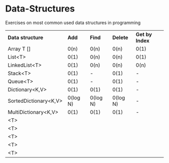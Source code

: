 # Data-Structures
Exercises on most common used data structures in programming

<table>
<tbody>
<tr>
<td><b>Data structure</b></td>
<td><b>Add</b></td>
<td><b>Find</b></td>
<td><b>Delete</b></td>
<td><b>Get by Index</b></td>
</tr>
<tr>
<td>Array T []</td>
<td>0(n)</td>
<td>0(n)</td>
<td>0(n)</td>
<td>0(1)</td>
</tr>
<tr>
<td>List&#60;T&#62;</td>
<td>0(1)</td>
<td>0(n)</td>
<td>0(n)</td>
<td>0(1)</td>
</tr>
<tr>
<td>LinkedList&#60;T&#62;</td>
<td>0(1)</td>
<td>0(n)</td>
<td>0(n)</td>
<td>0(n)</td>
</tr>
<tr>
<td>Stack&#60;T&#62;</td>
<td>0(1)</td>
<td> - </td>
<td>0(1)</td>
<td> - </td>
</tr>
<tr>
<td>Queue&#60;T&#62;</td>
<td>0(1)</td>
<td> - </td>
<td>0(1)</td>
<td> - </td>
</tr>
<tr>
<td>Dictionary&#60;K,V&#62;</td>
<td>0(1)</td>
<td>0(1)</td>
<td>0(1)</td>
<td> - </td>
</tr>
<tr>
<td>SortedDictionary&#60;K,V&#62;</td>
<td>0(log N)</td>
<td>0(log N)</td>
<td>0(log N)</td>
<td> - </td>
</tr>
<tr>
<td>MultiDictionary&#60;K,V&#62;</td>
<td>0(1)</td>
<td>0(1)</td>
<td>0(1)</td>
<td> - </td>
</tr>
<tr>
<td>&#60;T&#62;</td>
<td>&nbsp;</td>
<td>&nbsp;</td>
<td>&nbsp;</td>
<td>&nbsp;</td>
</tr>
<tr>
<td>&#60;T&#62;</td>
<td>&nbsp;</td>
<td>&nbsp;</td>
<td>&nbsp;</td>
<td>&nbsp;</td>
</tr>
<tr>
<td>&#60;T&#62;</td>
<td>&nbsp;</td>
<td>&nbsp;</td>
<td>&nbsp;</td>
<td>&nbsp;</td>
</tr>
  <tr>
<td>&#60;T&#62;</td>
<td>&nbsp;</td>
<td>&nbsp;</td>
<td>&nbsp;</td>
<td>&nbsp;</td>
</tr>
  <tr>
<td>&#60;T&#62;</td>
<td>&nbsp;</td>
<td>&nbsp;</td>
<td>&nbsp;</td>
<td>&nbsp;</td>
</tr>
</tbody>
</table>
